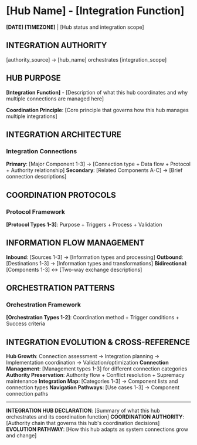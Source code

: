 # [Hub Name] - [Integration Function]

**[DATE] [TIMEZONE]** | [Hub status and integration scope]

## INTEGRATION AUTHORITY
[authority_source] → [hub_name] orchestrates [integration_scope]

## HUB PURPOSE
**[Integration Function]** - [Description of what this hub coordinates and why multiple connections are managed here]

**Coordination Principle**: [Core principle that governs how this hub manages multiple integrations]

## INTEGRATION ARCHITECTURE

### Integration Connections
**Primary**: [Major Component 1-3] → [Connection type + Data flow + Protocol + Authority relationship]
**Secondary**: [Related Components A-C] → [Brief connection descriptions]

## COORDINATION PROTOCOLS

### Protocol Framework
**[Protocol Types 1-3]**: Purpose + Triggers + Process + Validation

## INFORMATION FLOW MANAGEMENT

**Inbound**: [Sources 1-3] → [Information types and processing]
**Outbound**: [Destinations 1-3] → [Information types and transformations]
**Bidirectional**: [Components 1-3] ↔ [Two-way exchange descriptions]

## ORCHESTRATION PATTERNS

### Orchestration Framework
**[Orchestration Types 1-2]**: Coordination method + Trigger conditions + Success criteria

## INTEGRATION EVOLUTION & CROSS-REFERENCE

**Hub Growth**: Connection assessment → Integration planning → Implementation coordination → Validation/optimization
**Connection Management**: [Management types 1-3] for different connection categories
**Authority Preservation**: Authority flow + Conflict resolution + Supremacy maintenance
**Integration Map**: [Categories 1-3] → Component lists and connection types
**Navigation Pathways**: [Use cases 1-3] → Component connection paths

---

**INTEGRATION HUB DECLARATION**: [Summary of what this hub orchestrates and its coordination function]
**COORDINATION AUTHORITY**: [Authority chain that governs this hub's coordination decisions]
**EVOLUTION PATHWAY**: [How this hub adapts as system connections grow and change]